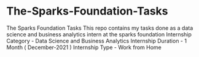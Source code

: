 # The-Sparks-Foundation-Tasks
The Sparks Foundation Tasks This repo contains my tasks done as a data science and business analytics intern at the sparks foundation  Internship Category - Data Science and Business Analytics  Internship Duration - 1 Month ( December-2021 )  Internship Type - Work from Home
